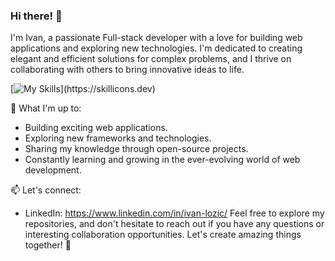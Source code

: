 ### Hi there! 👋

I'm Ivan, a passionate Full-stack developer with a love for building web applications and exploring new technologies. I'm dedicated to creating elegant and efficient solutions for complex problems, and I thrive on collaborating with others to bring innovative ideas to life.

[![My Skills](https://skillicons.dev/icons?i=html,css,js,ts,react,nextjs,angular,nodejs,express,nestjs,postgresql,mongodb,git,github,figma,)](https://skillicons.dev)

💼 What I'm up to:
- Building exciting web applications.
- Exploring new frameworks and technologies.
- Sharing my knowledge through open-source projects.
- Constantly learning and growing in the ever-evolving world of web development.

📫 Let's connect:
- LinkedIn: https://www.linkedin.com/in/ivan-lozic/
Feel free to explore my repositories, and don't hesitate to reach out if you have any questions or interesting collaboration opportunities. Let's create amazing things together! 🚀
